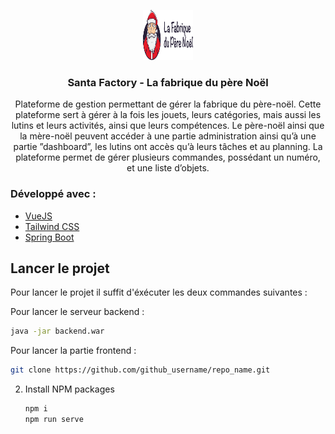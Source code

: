 <p align="center">
  <a href="https://github.com/SofianeMeziani/SantaFactory">
    <img src="https://github.com/SofianeMeziani/SantaFactory/blob/main/public/logo.png" alt="Logo" width="80" height="80">
  </a>

  <h3 align="center">Santa Factory - La fabrique du père Noël</h3>

  <p align="center">
    Plateforme de gestion permettant de gérer la fabrique du père-noël. Cette plateforme sert à gérer à la fois les jouets, leurs catégories, mais aussi les lutins et leurs activités, ainsi que leurs compétences. Le père-noël ainsi que la mère-noël peuvent accéder à une partie administration ainsi qu’à une partie ”dashboard”, les lutins ont accès qu’à leurs tâches et au planning.
La plateforme permet de gérer plusieurs commandes, possédant un numéro, et une liste d’objets.
    <br />
  </p>
</p>

### Développé avec :

* [VueJS](https://vuejs.org)
* [Tailwind CSS](https://tailwindcss.com)
* [Spring Boot](https://spring.io/projects/spring-boot)


## Lancer le projet

Pour lancer le projet il suffit d'éxécuter les deux commandes suivantes :

Pour lancer le serveur backend :

  ```sh
  java -jar backend.war
  ```
Pour lancer la partie frontend :

   ```sh
   git clone https://github.com/github_username/repo_name.git
   ```
2. Install NPM packages
   ```sh
   npm i
   npm run serve
   ```
